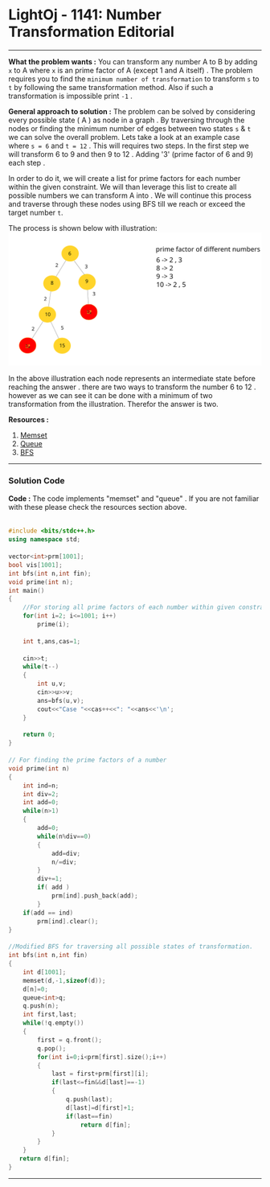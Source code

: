 # LightOj - 1141: Number Transformation Editorial
---
**What the problem wants :** You can transform any number A to B by adding `x` to A where `x` is an prime factor of A (except 1 and A itself) . The problem requires you to find the `minimum number of transformation` to transform `s` to `t` by following the same transformation method. Also if such a transformation is impossible print `-1` .

**General approach to solution :** The problem can be solved by considering every possible state ( A ) as node in a graph . By traversing through the nodes or finding the minimum number of edges between two states `s` & `t` we can solve the overall problem. Lets take a look at an example case where `s = 6` and `t = 12` . This will requires two steps. In the first step we will transform  6 to 9 and then 9 to 12 . Adding '3' (prime factor of 6 and 9) each step .

In order to do it, we will create a list for prime factors for each number within the given constraint. We will than leverage this list to create all possible numbers we can transform A into . We will continue this process and traverse through these nodes using BFS till we reach or exceed the target number `t`.

The process is shown below with illustration:
![illustration of example](graph-1.svg)

In the above illustration each node represents an intermediate state before reaching the answer . there are two ways to transform the number 6 to 12 . however as we can see it can be done with a minimum of two transformation from the illustration. Therefor the answer is two.

**Resources :**
  1. [Memset](https://www.geeksforgeeks.org/memset-in-cpp/)
  2. [Queue](https://www.geeksforgeeks.org/queue-cpp-stl/)
  3. [BFS](https://www.geeksforgeeks.org/breadth-first-search-or-bfs-for-a-graph/)


---
### Solution Code

**Code :** The code implements "memset" and "queue" . If you are not familiar with these please check the resources section above.

```cpp

#include <bits/stdc++.h>
using namespace std;

vector<int>prm[1001];
bool vis[1001];
int bfs(int n,int fin);
void prime(int n);
int main()
{
    //For storing all prime factors of each number within given constraints
    for(int i=2; i<=1001; i++)
        prime(i);

    int t,ans,cas=1;

    cin>>t;
    while(t--)
    {
        int u,v;
        cin>>u>>v;
        ans=bfs(u,v);
        cout<<"Case "<<cas++<<": "<<ans<<'\n';
    }

    return 0;
}

// For finding the prime factors of a number
void prime(int n)
{
    int ind=n;
    int div=2;
    int add=0;
    while(n>1)
    {
        add=0;
        while(n%div==0)
        {
            add=div;
            n/=div;
        }
        div+=1;
        if( add )
            prm[ind].push_back(add);
        }
    if(add == ind)
        prm[ind].clear();
}

//Modified BFS for traversing all possible states of transformation.
int bfs(int n,int fin)
{
    int d[1001];
    memset(d,-1,sizeof(d));
    d[n]=0;
    queue<int>q;
    q.push(n);
    int first,last;
    while(!q.empty())
    {
        first = q.front();
        q.pop();
        for(int i=0;i<prm[first].size();i++)
        {
            last = first+prm[first][i];
            if(last<=fin&&d[last]==-1)
            {
                q.push(last);
                d[last]=d[first]+1;
                if(last==fin)
                    return d[fin];
            }
        }
    }
   return d[fin];
}
```

---
